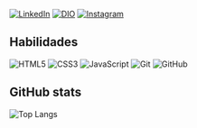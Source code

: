 [![LinkedIn](https://img.shields.io/badge/LinkedIn-9CE6EF?style=for-the-badge&logo=linkedin&logoColor=grey)](https://www.linkedin.com/in/willlian-dias-30798127a/) [![DIO](https://img.shields.io/badge/perfil_dio-9CE6EF?style=for-the-badge&logo=twitte&logoColor=grey)](https://www.dio.me/users/williantraveller42) [![Instagram](https://img.shields.io/badge/Instagram-9CE6EF?style=for-the-badge&logo=instagram&logoColor=grey)](https://www.instagram.com/daviddifloar/)
## Habilidades
![HTML5](https://img.shields.io/badge/html5-9CE6EF.svg?style=for-the-badge&logo=html5&logoColor=grey) ![CSS3](https://img.shields.io/badge/css3-9CE6EF.svg?style=for-the-badge&logo=css3&logoColor=grey) ![JavaScript](https://img.shields.io/badge/JavaScript-9CE6EF?style=for-the-badge&logo=javascript&logoColor=grey) ![Git](https://img.shields.io/badge/git-9CE6EF.svg?style=for-the-badge&logo=git&logoColor=grey) ![GitHub](https://img.shields.io/badge/github-9CE6EF.svg?style=for-the-badge&logo=github&logoColor=grey)
## GitHub stats

![Top Langs](https://github-readme-stats-git-masterrstaa-rickstaa.vercel.app/api/top-langs/?username=WillianDias-BDev&layout=compact&bg_color=9CE6EF&border_color=9CE6EF&title_color=6E6E6E&text_color=grey)

